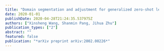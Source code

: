 ```yaml
---
title: "Domain segmentation and adjustment for generalized zero-shot learning"
date: 2020-01-01
publishDate: 2020-04-28T21:24:35.537975Z
authors: ["Xinsheng Wang, Shanmin Pang, Jihua Zhu"]
publication_types: ["2"]
abstract: ""
featured: false
publication: "*arXiv preprint arXiv:2002.00226*"
---
```


